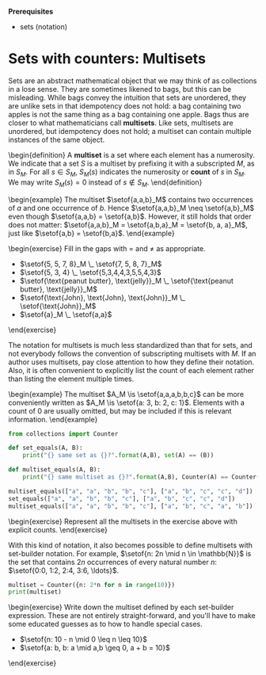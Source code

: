 **Prerequisites**

- sets (notation)

# Sets with counters: Multisets

Sets are an abstract mathematical object that we may think of as collections in a lose sense.
They are sometimes likened to bags, but this can be misleading.
While bags convey the intuition that sets are unordered, they are unlike sets in that idempotency does not hold: a bag containing two apples is not the same thing as a bag containing one apple.
Bags thus are closer to what mathematicians call **multisets**.
Like sets, multisets are unordered, but idempotency does not hold; a multiset can contain multiple instances of the same object.

\begin{definition}
    A **multiset** is a set where each element has a numerosity.
    We indicate that a set $S$ is a multiset by prefixing it with a subscripted $M$, as in $S_M$.
    For all $s \in S_M$, $S_M(s)$ indicates the numerosity or **count** of $s$ in $S_M$.
    We may write $S_M(s) = 0$ instead of $s \notin S_M$.
\end{definition}

\begin{example}
    The multiset $\setof{a,a,b}_M$ contains two occurrences of $a$ and one occurrence of $b$.
    Hence $\setof{a,a,b}_M \neq \setof{a,b}_M$ even though $\setof{a,a,b} = \setof{a,b}$.
    However, it still holds that order does not matter: $\setof{a,a,b}_M = \setof{a,b,a}_M = \setof{b, a, a}_M$, just like $\setof{a,b} = \setof{b,a}$.
\end{example}

\begin{exercise}
Fill in the gaps with $=$ and $\neq$ as appropriate.


- $\setof{5, 5, 7, 8}_M \_ \setof{7, 5, 8, 7}_M$
- $\setof{5, 3, 4} \_ \setof{5,3,4,4,3,5,5,4,3}$
- $\setof{\text{peanut butter}, \text{jelly}}_M \_ \setof{\text{peanut butter}, \text{jelly}}_M$
- $\setof{\text{John}, \text{John}, \text{John}}_M \_ \setof{\text{John}}_M$
- $\setof{a}_M \_ \setof{a,a}$

\end{exercise}

The notation for multisets is much less standardized than that for sets, and not everybody follows the convention of subscripting multisets with $M$.
If an author uses multisets, pay close attention to how they define their notation.
Also, it is often convenient to explicitly list the count of each element rather than listing the element multiple times.

\begin{example}
    The multiset $A_M \is \setof{a,a,a,b,b,c}$ can be more conveniently written as $A_M \is \setof{a: 3, b: 2, c: 1}$.
    Elements with a count of $0$ are usually omitted, but may be included if this is relevant information.
\end{example}

```python
from collections import Counter

def set_equals(A, B):
    print("{} same set as {}?".format(A,B), set(A) == (B))

def multiset_equals(A, B):
    print("{} same multiset as {}?".format(A,B), Counter(A) == Counter(B))

multiset_equals(["a", "a", "b", "b", "c"], ["a", "b", "c", "c", "d"])
set_equals(["a", "a", "b", "b", "c"], ["a", "b", "c", "c", "d"])
multiset_equals(["a", "a", "b", "b", "c"], ["a", "b", "c", "a", "b"])
```

\begin{exercise}
Represent all the multisets in the exercise above with explicit counts.
\end{exercise}

With this kind of notation, it also becomes possible to define multisets with set-builder notation.
For example, $\setof{n: 2n \mid n \in \mathbb{N}}$ is the set that contains $2n$ occurrences of every natural number $n$: $\setof{0:0, 1:2, 2:4, 3:6, \ldots}$.

```python
multiset = Counter({n: 2*n for n in range(10)})
print(multiset)
```

\begin{exercise}
Write down the multiset defined by each set-builder expression.
These are not entirely straight-forward, and you'll have to make some educated guesses as to how to handle special cases.


- $\setof{n: 10 - n \mid 0 \leq n \leq 10}$
- $\setof{a: b, b: a \mid a,b \geq 0, a + b = 10}$

\end{exercise}
